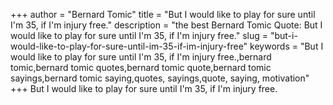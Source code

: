 +++
author = "Bernard Tomic"
title = "But I would like to play for sure until I'm 35, if I'm injury free."
description = "the best Bernard Tomic Quote: But I would like to play for sure until I'm 35, if I'm injury free."
slug = "but-i-would-like-to-play-for-sure-until-im-35-if-im-injury-free"
keywords = "But I would like to play for sure until I'm 35, if I'm injury free.,bernard tomic,bernard tomic quotes,bernard tomic quote,bernard tomic sayings,bernard tomic saying,quotes, sayings,quote, saying, motivation"
+++
But I would like to play for sure until I'm 35, if I'm injury free.
